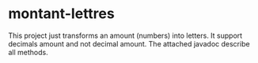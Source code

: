 # montant-lettres
This project just transforms an amount (numbers) into letters.
It support decimals amount and not decimal amount.
The attached javadoc describe all methods.
